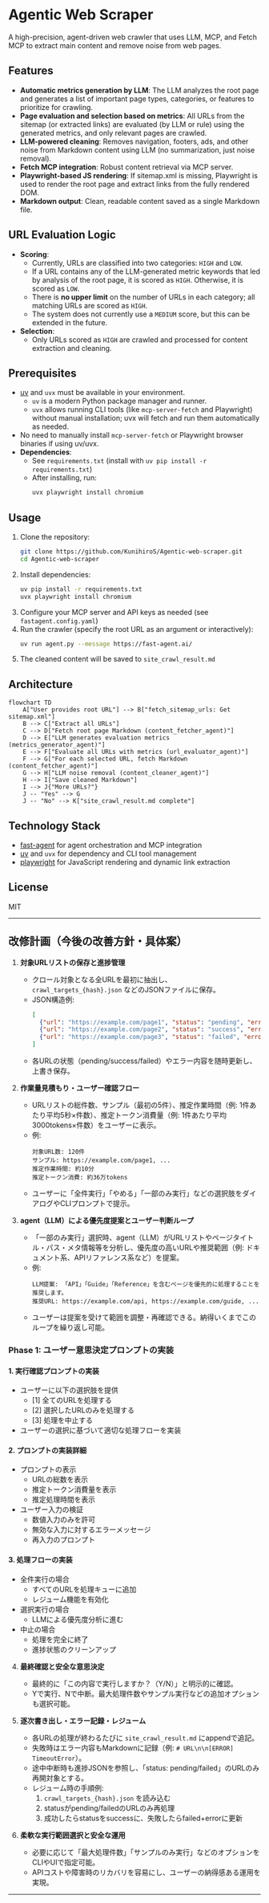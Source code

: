 # Agentic Web Scraper

A high-precision, agent-driven web crawler that uses LLM, MCP, and Fetch MCP to extract main content and remove noise from web pages.

## Features
- **Automatic metrics generation by LLM**: The LLM analyzes the root page and generates a list of important page types, categories, or features to prioritize for crawling.
- **Page evaluation and selection based on metrics**: All URLs from the sitemap (or extracted links) are evaluated (by LLM or rule) using the generated metrics, and only relevant pages are crawled.
- **LLM-powered cleaning**: Removes navigation, footers, ads, and other noise from Markdown content using LLM (no summarization, just noise removal).
- **Fetch MCP integration**: Robust content retrieval via MCP server.
- **Playwright-based JS rendering**: If sitemap.xml is missing, Playwright is used to render the root page and extract links from the fully rendered DOM.
- **Markdown output**: Clean, readable content saved as a single Markdown file.

## URL Evaluation Logic

- **Scoring**:  
  - Currently, URLs are classified into two categories: `HIGH` and `LOW`.
  - If a URL contains any of the LLM-generated metric keywords that led by analysis of the root page, it is scored as `HIGH`. Otherwise, it is scored as `LOW`.
  - There is **no upper limit** on the number of URLs in each category; all matching URLs are scored as `HIGH`.
  - The system does not currently use a `MEDIUM` score, but this can be extended in the future.
- **Selection**:  
  - Only URLs scored as `HIGH` are crawled and processed for content extraction and cleaning.

## Prerequisites
- [uv](https://docs.astral.sh/uv/) and `uvx` must be available in your environment.
  - `uv` is a modern Python package manager and runner.
  - `uvx` allows running CLI tools (like `mcp-server-fetch` and Playwright) without manual installation; uvx will fetch and run them automatically as needed.
- No need to manually install `mcp-server-fetch` or Playwright browser binaries if using uv/uvx.
- **Dependencies**:  
  - See `requirements.txt` (install with `uv pip install -r requirements.txt`)
  - After installing, run:  
    ```bash
    uvx playwright install chromium
    ```

## Usage
1. Clone the repository:
   ```bash
   git clone https://github.com/KunihiroS/Agentic-web-scraper.git
   cd Agentic-web-scraper
   ```
2. Install dependencies:
   ```bash
   uv pip install -r requirements.txt
   uvx playwright install chromium
   ```
3. Configure your MCP server and API keys as needed (see `fastagent.config.yaml`)
4. Run the crawler (specify the root URL as an argument or interactively):
   ```bash
   uv run agent.py --message https://fast-agent.ai/
   ```
5. The cleaned content will be saved to `site_crawl_result.md`

## Architecture
```mermaid
flowchart TD
    A["User provides root URL"] --> B["fetch_sitemap_urls: Get sitemap.xml"]
    B --> C["Extract all URLs"]
    C --> D["Fetch root page Markdown (content_fetcher_agent)"]
    D --> E["LLM generates evaluation metrics (metrics_generator_agent)"]
    E --> F["Evaluate all URLs with metrics (url_evaluator_agent)"]
    F --> G["For each selected URL, fetch Markdown (content_fetcher_agent)"]
    G --> H["LLM noise removal (content_cleaner_agent)"]
    H --> I["Save cleaned Markdown"]
    I --> J{"More URLs?"}
    J -- "Yes" --> G
    J -- "No" --> K["site_crawl_result.md complete"]
```

## Technology Stack
- [fast-agent](https://fast-agent.ai/) for agent orchestration and MCP integration
- [uv](https://docs.astral.sh/uv/) and `uvx` for dependency and CLI tool management
- [playwright](https://playwright.dev/python/) for JavaScript rendering and dynamic link extraction

## License
MIT

---

## 改修計画（今後の改善方針・具体案）

1. **対象URLリストの保存と進捗管理**
   - クロール対象となる全URLを最初に抽出し、`crawl_targets_{hash}.json` などのJSONファイルに保存。
   - JSON構造例:
     ```json
     [
       {"url": "https://example.com/page1", "status": "pending", "error": null},
       {"url": "https://example.com/page2", "status": "success", "error": null},
       {"url": "https://example.com/page3", "status": "failed", "error": "TimeoutError"}
     ]
     ```
   - 各URLの状態（pending/success/failed）やエラー内容を随時更新し、上書き保存。

2. **作業量見積もり・ユーザー確認フロー**
   - URLリストの総件数、サンプル（最初の5件）、推定作業時間（例: 1件あたり平均5秒×件数）、推定トークン消費量（例: 1件あたり平均3000tokens×件数）をユーザーに表示。
   - 例:  
     ```
     対象URL数: 120件
     サンプル: https://example.com/page1, ...
     推定作業時間: 約10分
     推定トークン消費: 約36万tokens
     ```
   - ユーザーに「全件実行」「やめる」「一部のみ実行」などの選択肢をダイアログやCLIプロンプトで提示。

3. **agent（LLM）による優先度提案とユーザー判断ループ**
   - 「一部のみ実行」選択時、agent（LLM）がURLリストやページタイトル・パス・メタ情報等を分析し、優先度の高いURLや推奨範囲（例: ドキュメント系、APIリファレンス系など）を提案。
   - 例:  
     ```
     LLM提案: 「API」「Guide」「Reference」を含むページを優先的に処理することを推奨します。
     推奨URL: https://example.com/api, https://example.com/guide, ...
     ```
   - ユーザーは提案を受けて範囲を調整・再確認できる。納得いくまでこのループを繰り返し可能。

### Phase 1: ユーザー意思決定プロンプトの実装

#### 1. 実行確認プロンプトの実装
- ユーザーに以下の選択肢を提供
  - [1] 全てのURLを処理する
  - [2] 選択したURLのみを処理する
  - [3] 処理を中止する
- ユーザーの選択に基づいて適切な処理フローを実装

#### 2. プロンプトの実装詳細
- プロンプトの表示
  - URLの総数を表示
  - 推定トークン消費量を表示
  - 推定処理時間を表示
- ユーザー入力の検証
  - 数値入力のみを許可
  - 無効な入力に対するエラーメッセージ
  - 再入力のプロンプト

#### 3. 処理フローの実装
- 全件実行の場合
  - すべてのURLを処理キューに追加
  - レジューム機能を有効化
- 選択実行の場合
  - LLMによる優先度分析に進む
- 中止の場合
  - 処理を完全に終了
  - 進捗状態のクリーンアップ

4. **最終確認と安全な意思決定**
   - 最終的に「この内容で実行しますか？（Y/N）」と明示的に確認。
   - Yで実行、Nで中断。最大処理件数やサンプル実行などの追加オプションも選択可能。

5. **逐次書き出し・エラー記録・レジューム**
   - 各URLの処理が終わるたびに `site_crawl_result.md` にappendで追記。
   - 失敗時はエラー内容もMarkdownに記録（例: `# URL\n\n[ERROR] TimeoutError`）。
   - 途中中断時も進捗JSONを参照し、「status: pending/failed」のURLのみ再開対象とする。
   - レジューム時の手順例:
     1. `crawl_targets_{hash}.json` を読み込む
     2. statusがpending/failedのURLのみ再処理
     3. 成功したらstatusをsuccessに、失敗したらfailed+errorに更新

6. **柔軟な実行範囲選択と安全な運用**
   - 必要に応じて「最大処理件数」「サンプルのみ実行」などのオプションをCLIやUIで指定可能。
   - APIコストや障害時のリカバリを容易にし、ユーザーの納得感ある運用を実現。

---
